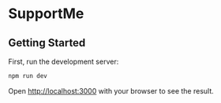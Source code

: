 # SupportMe



## Getting Started

First, run the development server:

```bash
npm run dev
```

Open [http://localhost:3000](http://localhost:3000) with your browser to see the result.
